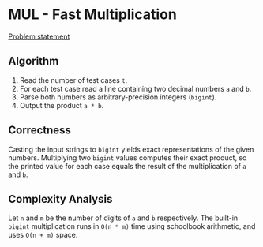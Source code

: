 # MUL - Fast Multiplication

[Problem statement](https://www.spoj.com/problems/MUL/)

## Algorithm
1. Read the number of test cases `t`.
2. For each test case read a line containing two decimal numbers `a` and `b`.
3. Parse both numbers as arbitrary-precision integers (`bigint`).
4. Output the product `a * b`.

## Correctness
Casting the input strings to `bigint` yields exact representations of the given numbers.
Multiplying two `bigint` values computes their exact product, so the printed value for each
case equals the result of the multiplication of `a` and `b`.

## Complexity Analysis
Let `n` and `m` be the number of digits of `a` and `b` respectively. The built-in `bigint`
multiplication runs in `O(n * m)` time using schoolbook arithmetic, and uses `O(n + m)` space.
